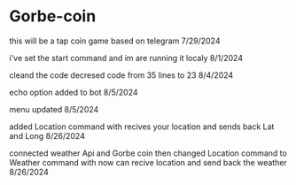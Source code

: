 # Gorbe-coin
this will be a tap coin game based on telegram 7/29/2024

i've set the start command and im are running it localy  8/1/2024

cleand the code decresed code from 35 lines to 23   8/4/2024

echo option added to bot 8/5/2024

menu updated 8/5/2024

added Location command with recives your location and sends back Lat and Long 8/26/2024

connected weather Api and Gorbe coin then changed Location command to Weather command with now can recive location and send back the weather 8/26/2024
